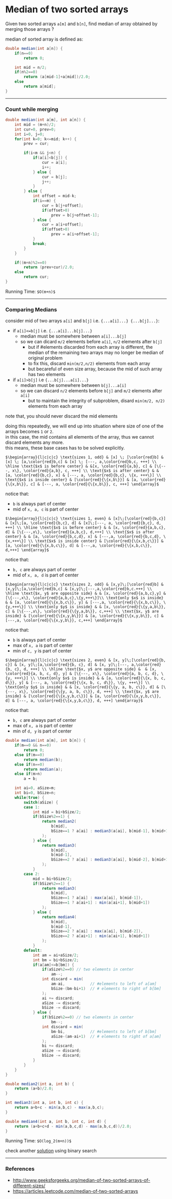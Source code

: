 # Median of two sorted arrays

Given two sorted arrays `a[m]` and `b[n]`, find median of array obtained by merging those arrays ?

median of sorted array is defined as:

```java
double median(int a[n]) {
    if(n==0)
        return 0;

    int mid = n/2;
    if(n%2==0)
        return (a[mid-1]+a[mid])/2.0;
    else
        return a[mid];
}
```

---

### Count while merging

```java
double median(int a[m], int a[n]) {
    int mid = (m+n)/2;
    int cur=0, prev=0;
    int i=0, j=0;
    for(int k=0; k<=mid; k++) {
        prev = cur;

        if(i<m && j<n) {
            if(a[i]<b[j]) {
                cur = a[i];
                i++;
            } else {
                cur = b[j];
                j++;
            }
        } else {
            int offset = mid-k;
            if(i==m) {
                cur = b[j+offset];
                if(offset>0)
                    prev = b[j+offset-1];
            } else {
                cur = a[i+offset];
                if(offset>0)
                    prev = a[i+offset-1];
            }
            break;
        }
    }

    if((m+n)%2==0)
        return (prev+cur)/2.0;
    else
        return cur;
}
```

Running Time: `$O(m+n)$`

---

### Comparing Medians

consider mid of two arrays `a[i]` and `b[j]` i.e. `{...a[i]...} {...b[j]...}`:
* if `a[i]<=b[j]` i.e. `{...a[i]...b[j]...}`
    * median must be somewhere between `a[i]...b[j]`
    * so we can dicard `m/2` elements before `a[i]`, `n/2` elements after `b[j]`
        * but if #elements discarded from each array is different, the median of the remaining two arrays may no longer be median of original problem
        * to fix this, discard `min(m/2,n/2)` elements from each array
        * but becareful of even size array, because the mid of such array has two elements
* if `a[i]>b[j]` i.e `{...b[j]...a[i]...}`
    * median must be somewhere between `b[j]...a[i]`
    * so we can discard `n/2` elements before `b[j]` and `m/2` elements after `a[i]`
        * but to maintain the integrity of subproblem, disard `min(m/2, n/2)` elements from each array

note that, you should never discard the mid elements 

doing this repeatedly, we will end up into situation where size of one of the arrays becomes `1` or `2`.  
in this case, the mid contains all elements of the array, thus we cannot discard elements any more.  
this means, these base cases has to be solved explicitly.


`$\begin{array}{l|c|c|c}
\text{sizes 1, odd} & [x] \; [\color{red}b] & [x] \; [a,\color{red}b,c] & [x] \; [---, a,\color{red}b,c, +++] \\
\hline
\text{$x$ is before center} & &[x, \color{red}{a,b}, c] & [\{---, x\}, \color{red}{a,b}, c, +++] \\
\text{$x$ is after center} & & [a, \color{red}{b,c}, x] & [---, a, \color{red}{b,c}, \{x, +++\}] \\
\text{$x$ is inside center} & [\color{red}{\{x,b\}}] & [a, \color{red}{\{x,b\}}, c] & [---, a, \color{red}{\{x,b\}}, c, +++]
\end{array}$`

notice that:
* `b` is always part of center
* mid of `x, a, c` is part of center


`$\begin{array}{l|c|c|c}
\text{sizes 1, even} & [x]\;[\color{red}{b,c}] & [x]\;[a, \color{red}{b,c}, d] & [x]\;[---, a, \color{red}{b,c}, d, +++] \\
\hline
\text{$x$ is before center} & & [x, \color{red}{a,b,c}, d] & [\{---,x\}, \color{red}{a,b,c}, d,+++] \\
\text{$x$ is after center} & & [a, \color{red}{b,c,d}, x] & [---,a, \color{red}{b,c,d}, \{x,+++\}] \\
\text{$x$ is inside center} & [\color{red}{\{x,b,c\}}] & [a, \color{red}{\{x,b,c\}}, d] & [---,a, \color{red}{\{x,b,c\}}, d,+++]
\end{array}$`

notice that:
* `b, c` are always part of center
* mid of `x, a, d` is part of center

`$\begin{array}{l|c|c|c}
\text{sizes 2, odd} & [x,y]\;[\color{red}b] & [x,y]\;[a,\color{red}b,c] & [x,y]\;[---,a,\color{red}b,c.+++] \\
\hline
\text{$x, y$ are opposite side} & & [x, \color{red}{a,b,c},y] & [\{---,x\}, \color{red}{a,b,c},\{y,+++\}]\\
\text{only $x$ is inside} & & [a, \color{red}{\{x,b,c\}}, y] & [---,a, \color{red}{\{x,b,c\}}, \{y,+++\}] \\
\text{only $y$ is inside} & & [x, \color{red}{\{y,a,b\}}, c] & [\{---,x\}, \color{red}{\{y,a,b\}}, c,+++] \\
\text{$x, y$ are inside} & [\color{red}{\{x,y,b\}}] & [a, \color{red}{\{x,y,b\}}, c] & [---,a, \color{red}{\{x,y,b\}}, c,+++]
\end{array}$`

notice that:
* `b` is always part of center
* max of `x, a` is part of center
* min of `c, y` is part of center

`$\begin{array}{l|c|c|c}
\text{sizes 2, even} & [x, y]\;[\color{red}{b, c}] & [x, y]\;[a,\color{red}{b, c}, d] & [x, y]\;[---, a,\color{red}{b, c}, d, +++] \\
\hline
\text{$x, y$ are opposite side} &  & [x, \color{red}{a, b, c, d}, y] & [\{---, x\}, \color{red}{a, b, c, d}, \{y, +++\}] \\
\text{only $x$ is inside} & & [a, \color{red}{\{x, b, c, d\}}, y] & [---, a, \color{red}{\{x, b, c, d\}}, \{y, +++\}] \\
\text{only $y$ is inside} & & [x, \color{red}{\{y, a, b, c\}}, d] & [\{---, x\}, \color{red}{\{y, a, b, c\}}, d, +++] \\
\text{$x, y$ are inside} & [\color{red}{\{x,y,b,c\}}] & [a, \color{red}{\{x,y,b,c\}}, d] & [---, a, \color{red}{\{x,y,b,c\}}, d, +++]
\end{array}$`

notice that:
* `b, c` are always part of center
* max of `x, a` is part of center
* min of `d, y` is part of center

```java
double median(int a[m], int b[n]) {
    if(m==0 && n==0)
        return 0;
    else if(m==0)
        return median(b);
    else if(n==0)
        return median(a);
    else if(m>n)
        a ⬌ b;

    int ai=0, aSize=m;
    int bi=0, bSize=n;
    while(true) {
        switch(aSize) {
        case 1:
            int mid = bi+bSize/2;
            if(bSize%2==1) {
                return median2(
                    b[mid],
                    bSize==1 ? a[ai] : median3(a[ai], b[mid-1], b[mid+1])
                );
            } else {
                return median3(
                    b[mid],
                    b[mid-1],
                    bSize==2 ? a[ai] : median3(a[ai], b[mid-2], b[mid+1])
                );
            }
        case 2:
            mid = bi+bSize/2;
            if(bSize%2==1) {
                return median3(
                    b[mid],
                    bSize==1 ? a[ai] : max(a[ai], b[mid-1]),
                    bSize==1 ? a[ai+1] : min(a[ai+1], b[mid+1])
                );
            } else {
                return median4(
                    b[mid],
                    b[mid-1],
                    bSize==2 ? a[ai] : max(a[ai], b[mid-2]),
                    bSize==2 ? a[ai+1] : min(a[ai+1], b[mid+1])
                );
            }
        default:
            int am = ai+aSize/2;
            int bm = bi+bSize/2;
            if(a[am]<=b[bm]) {
                if(aSize%2==0) // two elements in center
                    am--;
                int discard = min(
                    am-ai,           // #elements to left of a[am]
                    bSize-(bm-bi+1)  // # elements to right of b[bm]
                );
                ai += discard; 
                aSize -= discard;
                bSize -= discard;
            } else {
                if(bSize%2==0) // two elements in center
                    bm--;
                int discard = min(
                    bm-bi,           // #elements to left of b[bm]
                    aSize-(am-ai+1)  // # elements to right of a[am]
                );
                bi += discard; 
                aSize -= discard;
                bSize -= discard;
            }
        }
    }
}

double median2(int a, int b) {
    return (a+b)/2.0;
}

int median3(int a, int b, int c) {
    return a+b+c - min(a,b,c) - max(a,b,c);
}

double median4(int a, int b, int c, int d) {
    return (a+b+c+d - min(a,b,c,d) - max(a,b,c,d))/2.0;
}
```

Running Time: `$O(log_2(m+n))$`

check another [solution](../binary_search/median_of_two_sorted_arrays.md) using binary search

---

### References

* <http://www.geeksforgeeks.org/median-of-two-sorted-arrays-of-different-sizes/>
* <https://articles.leetcode.com/median-of-two-sorted-arrays>

